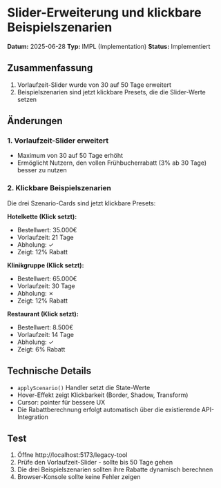 # Slider-Erweiterung und klickbare Beispielszenarien

**Datum:** 2025-06-28
**Typ:** IMPL (Implementation)
**Status:** Implementiert

## Zusammenfassung

1. Vorlaufzeit-Slider wurde von 30 auf 50 Tage erweitert
2. Beispielszenarien sind jetzt klickbare Presets, die die Slider-Werte setzen

## Änderungen

### 1. Vorlaufzeit-Slider erweitert
- Maximum von 30 auf 50 Tage erhöht
- Ermöglicht Nutzern, den vollen Frühbucherrabatt (3% ab 30 Tage) besser zu nutzen

### 2. Klickbare Beispielszenarien
Die drei Szenario-Cards sind jetzt klickbare Presets:

**Hotelkette (Klick setzt):**
- Bestellwert: 35.000€
- Vorlaufzeit: 21 Tage
- Abholung: ✓
- Zeigt: 12% Rabatt

**Klinikgruppe (Klick setzt):**
- Bestellwert: 65.000€
- Vorlaufzeit: 30 Tage
- Abholung: ✗
- Zeigt: 12% Rabatt

**Restaurant (Klick setzt):**
- Bestellwert: 8.500€
- Vorlaufzeit: 14 Tage
- Abholung: ✓
- Zeigt: 6% Rabatt

## Technische Details

- `applyScenario()` Handler setzt die State-Werte
- Hover-Effekt zeigt Klickbarkeit (Border, Shadow, Transform)
- Cursor: pointer für bessere UX
- Die Rabattberechnung erfolgt automatisch über die existierende API-Integration

## Test

1. Öffne http://localhost:5173/legacy-tool
2. Prüfe den Vorlaufzeit-Slider - sollte bis 50 Tage gehen
3. Die drei Beispielszenarien sollten ihre Rabatte dynamisch berechnen
4. Browser-Konsole sollte keine Fehler zeigen
